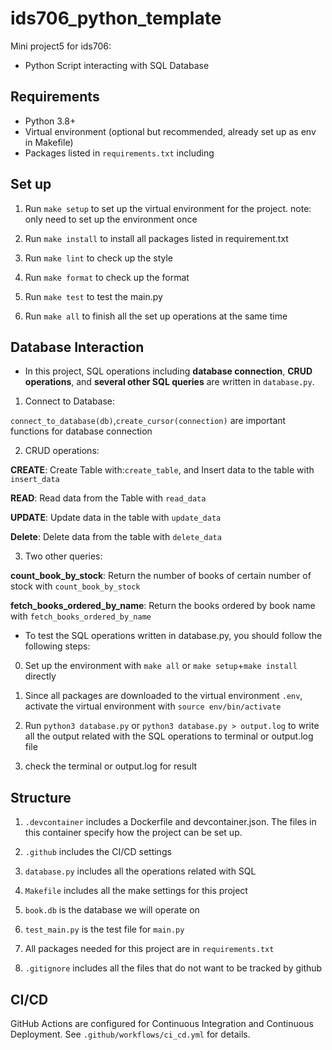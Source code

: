 # ids706_python_template
Mini project5 for ids706: 
- Python Script interacting with SQL Database


## Requirements
- Python 3.8+
- Virtual environment (optional but recommended, already set up as env in Makefile)
- Packages listed in `requirements.txt` including 


## Set up
1. Run `make setup` to set up the virtual environment for the project.
note: only need to set up the environment once

2. Run `make install` to install all packages listed in requirement.txt

3. Run `make lint` to check up the style

4. Run `make format` to check up the format

5. Run `make test` to test the main.py

6. Run `make all` to finish all the set up operations at the same time


## Database Interaction
- In this project, SQL operations including **database connection**, **CRUD operations**, and **several other SQL queries** are written in `database.py`. 
1. Connect to Database: 

`connect_to_database(db)`,`create_cursor(connection)` are important functions for database connection

2. CRUD operations:

**CREATE**: Create Table with:`create_table`, and Insert data to the table with `insert_data`

**READ**: Read data from the Table with `read_data`

**UPDATE**: Update data in the table with `update_data`

**Delete**: Delete data from the table with `delete_data`

3. Two other queries:

**count_book_by_stock**: Return the number of books of certain number of stock with `count_book_by_stock`

**fetch_books_ordered_by_name**: Return the books ordered by book name with `fetch_books_ordered_by_name`


- To test the SQL operations written in database.py, you should follow the following steps:
0. Set up the environment with `make all` or `make setup`+`make install` directly

1. Since all packages are downloaded to the virtual environment `.env`, activate the virtual environment with `source env/bin/activate`

2. Run `python3 database.py` or `python3 database.py > output.log` to write all the output related with the SQL operations to terminal or output.log file

3. check the terminal or output.log for result


## Structure
1. `.devcontainer` includes a Dockerfile and devcontainer.json. The files in this container specify how the project can be set up.

2. `.github` includes the CI/CD settings

3. `database.py` includes all the operations related with SQL

4. `Makefile` includes all the make settings for this project

5. `book.db` is the database we will operate on

6. `test_main.py` is the test file for `main.py`

7. All packages needed for this project are in `requirements.txt`

8. `.gitignore` includes all the files that do not want to be tracked by github


## CI/CD
GitHub Actions are configured for Continuous Integration and Continuous Deployment. See `.github/workflows/ci_cd.yml` for details.




